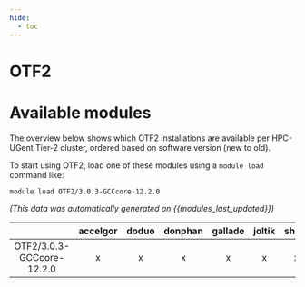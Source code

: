 ```yaml
---
hide:
  - toc
---
```


OTF2
====

# Available modules


The overview below shows which OTF2 installations are available per HPC-UGent Tier-2 cluster, ordered based on software version (new to old).

To start using OTF2, load one of these modules using a `module load` command like:

```shell
module load OTF2/3.0.3-GCCcore-12.2.0
```

*(This data was automatically generated on {{modules_last_updated}})*  

| |accelgor|doduo|donphan|gallade|joltik|shinx|skitty|
| :---: | :---: | :---: | :---: | :---: | :---: | :---: | :---: |
|OTF2/3.0.3-GCCcore-12.2.0|x|x|x|x|x|x|x|
